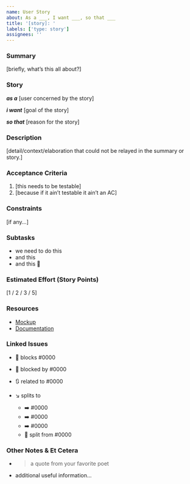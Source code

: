 ```yaml
---
name: User Story
about: As a ___, I want ___, so that ___
title: '[story]: '
labels: ['type: story']
assignees: ''
---
```


### Summary

[briefly, what’s this all about?]

### Story

**_as a_** [user concerned by the story]

**_i want_** [goal of the story]

**_so that_** [reason for the story]

### Description

[detail/context/elaboration that could not be relayed in the summary or story.]

### Acceptance Criteria

1. [this needs to be testable]
1. [because if it ain’t testable it ain’t an AC]

### Constraints

[if any...]

### Subtasks

- we need to do this
- and this
- and this :tada:

### Estimated Effort (Story Points) <!-- TODO: Remove this section if projects beta story pointing works for the team -->

[1 / 2 / 3 / 5]

### Resources

- [Mockup](link/to/figma)
- [Documentation](link/to/relevant/documentation)

### Linked Issues

- :construction: blocks #0000

- :stop_sign: blocked by #0000

- :arrows_clockwise: related to #0000

- :arrow_lower_right: splits to

  - :arrow_right: #0000
  - :arrow_right: #0000
  - :arrow_right: #0000
  - :twisted_rightwards_arrows: split from #0000

### Other Notes & Et Cetera

- > a quote from your favorite poet
- additional useful information…

